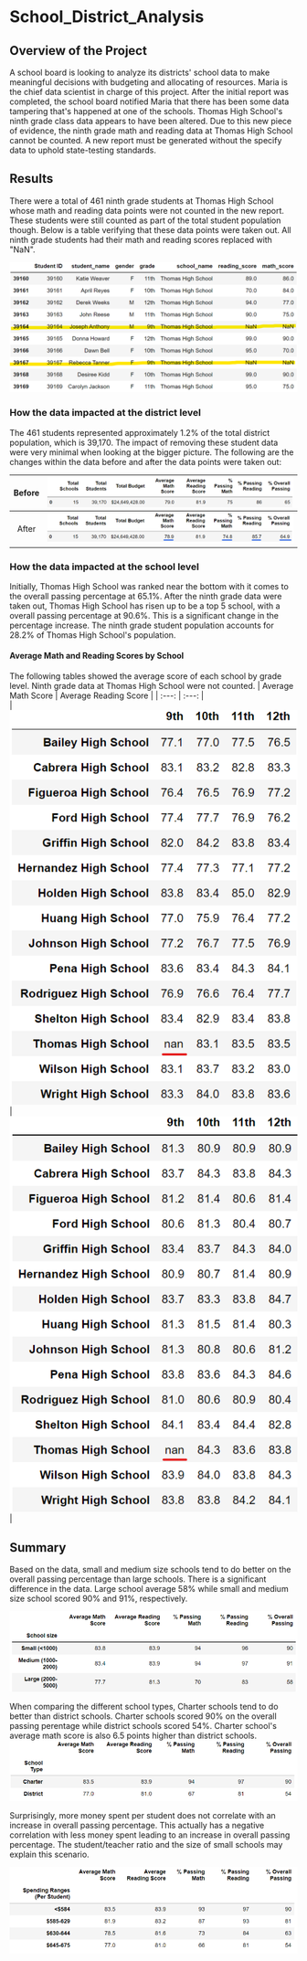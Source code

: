 # School_District_Analysis

## Overview of the Project
A school board is looking to analyze its districts' school data to make meaningful decisions with budgeting and allocating of resources. Maria is the chief data scientist in charge of this project. After the initial report was completed, the school board notified Maria that there has been some data tampering that's happened at one of the schools. Thomas High School's ninth grade class data appears to have been altered. Due to this new piece of evidence, the ninth grade math and reading data at Thomas High School cannot be counted. A new report must be generated without the specify data to uphold state-testing standards.   

## Results
There were a total of 461 ninth grade students at Thomas High School whose math and reading data points were not counted in the new report. These students were still counted as part of the total student population though. Below is a table verifying that these data points were taken out. All ninth grade students had their math and reading scores replaced with "NaN".

<img src = "Resources/student_grade_9.png" width = 600>

### How the data impacted at the district level
The 461 students represented approximately 1.2% of the total district population, which is 39,170. The impact of removing these student data were very minimal when looking at the bigger picture. The following are the changes within the data before and after the data points were taken out:

| Before  | <img src = "Resources/district_summary_before.png"> |
| :---: | :---:   |
| After   | <img src = "Resources/district_summary_after.png"> |

### How the data impacted at the school level
Initially, Thomas High School was ranked near the bottom with it comes to the overall passing percentage at 65.1%. After the ninth grade data were taken out, Thomas High School has risen up to be a top 5 school, with a overall passing percentage at 90.6%. This is a significant change in the percentage increase. The ninth grade student population accounts for 28.2% of Thomas High School's population. 

#### Average Math and Reading Scores by School
The following tables showed the average score of each school by grade level. Ninth grade data at Thomas High School were not counted.
| Average Math Score | Average Reading Score |
| :---:    | :---:  |     
| <img src = "Resources/math_score_by_grade.png">  |  <img src = "Resources/reading_score_by_grade.png"> |

## Summary
Based on the data, small and medium size schools tend to do better on the overall passing percentage than large schools. There is a significant difference in the data. Large school average 58% while small and medium size school scored 90% and 91%, respectively. 

<img src = "Resources/school_size.png">

When comparing the different school types, Charter schools tend to do better than district schools. Charter schools scored 90% on the overall passing perentage while district schools scored 54%. Charter school's average math score is also 6.5 points higher than district schools.
<img src = "Resources/school_type.png">

Surprisingly, more money spent per student does not correlate with an increase in overall passing percentage. This actually has a negative correlation with less money spent leading to an increase in overall passing percentage. The student/teacher ratio and the size of small schools may explain this scenario. 

<img src = "Resources/spending_range.png">




